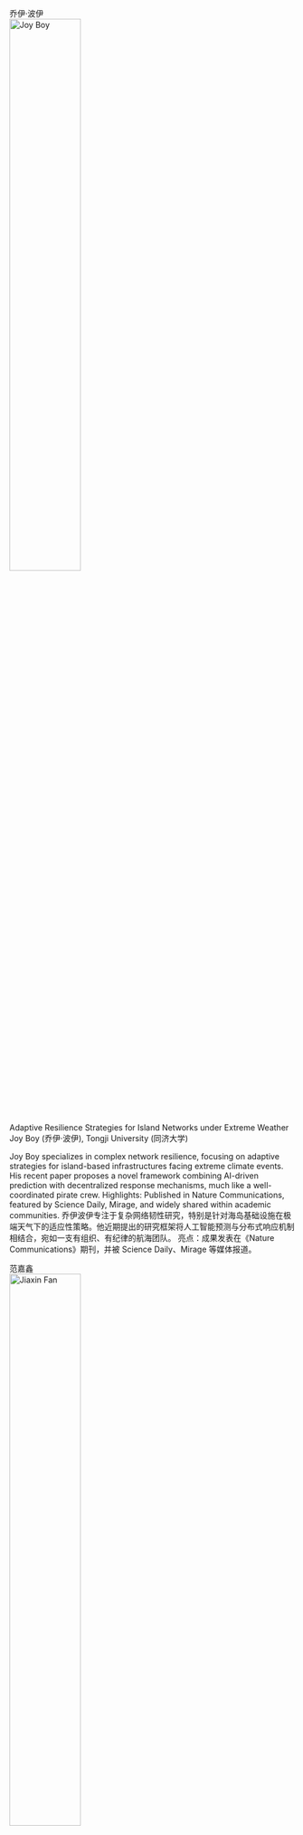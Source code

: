 
<div class='paper-box'> <div class='paper-box-image'> <div> <div class="badge">乔伊·波伊</div> <img src='https://upload.wikimedia.org/wikipedia/commons/9/99/Sample_User_Icon.png' alt="Joy Boy" width="50%"> </div> </div> <div class='paper-box-text' markdown="1">
Adaptive Resilience Strategies for Island Networks under Extreme Weather
Joy Boy (乔伊·波伊), Tongji University (同济大学)

Joy Boy specializes in complex network resilience, focusing on adaptive strategies for island-based infrastructures facing extreme climate events.
His recent paper proposes a novel framework combining AI-driven prediction with decentralized response mechanisms, much like a well-coordinated pirate crew.
Highlights: Published in Nature Communications, featured by Science Daily, Mirage, and widely shared within academic communities.
乔伊波伊专注于复杂网络韧性研究，特别是针对海岛基础设施在极端天气下的适应性策略。他近期提出的研究框架将人工智能预测与分布式响应机制相结合，宛如一支有组织、有纪律的航海团队。
亮点：成果发表在《Nature Communications》期刊，并被 Science Daily、Mirage 等媒体报道。

</div>

<div class='paper-box'> <div class='paper-box-image'> <div> <div class="badge">范嘉鑫</div> <img src='https://upload.wikimedia.org/wikipedia/commons/9/99/Sample_User_Icon.png' alt="Jiaxin Fan" width="50%"> </div> </div> <div class='paper-box-text' markdown="1">
Jiaxin Fan (范嘉鑫), Tongji University (同济大学)

Jiaxin Fan is a Ph.D. student at the Shanghai Research Institute for Intelligent Autonomous Systems (National Key Laboratory of Autonomous Intelligent Unmanned Systems), Tongji University. 
His research focuses on key enabling technologies in the emerging field of low-altitude economy, particularly specializing in intelligent autonomous control systems, dynamic decision-making algorithms, and swarm cooperative coordination strategies for unmanned aerial vehicles (UAVs).
范嘉鑫是同济大学上海自主智能无人系统科学中心（自主智能无人系统全国重点实验室）的2025级直博生。他目前的研究聚焦低空经济领域，主要开展无人机智能自主控制、动态决策与集群协同控制等关键技术研究.

</div>
